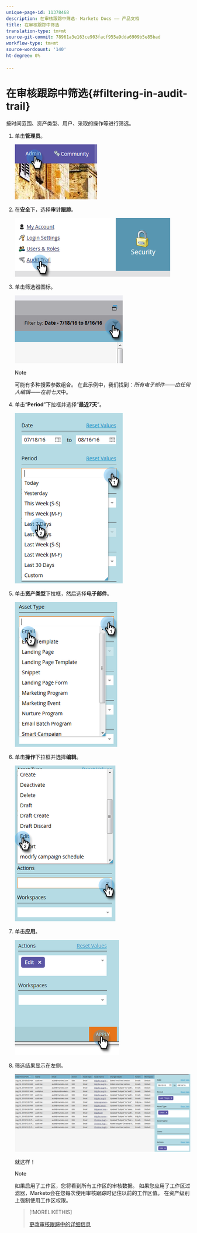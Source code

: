 ```yaml
---
unique-page-id: 11378468
description: 在审核跟踪中筛选- Marketo Docs —— 产品文档
title: 在审核跟踪中筛选
translation-type: tm+mt
source-git-commit: 78961a3e163ce903facf955a9dda6909b5e85bad
workflow-type: tm+mt
source-wordcount: '140'
ht-degree: 0%

---
```



# 在审核跟踪中筛选{#filtering-in-audit-trail}

按时间范围、资产类型、用户、采取的操作等进行筛选。

1. 单击&#x200B;**管理员**。

   ![](assets/one-1.png)

1. 在&#x200B;**安全**&#x200B;下，选择&#x200B;**审计跟踪**。

   ![](assets/two-1.png)

1. 单击筛选器图标。

   ![](assets/three.png)

   >[!NOTE]
   >
   >可能有多种搜索参数组合。 在此示例中，我们找到：_所有电子邮件——由任何人编辑——在前七天_&#x200B;中。

1. 单击“**Period**”下拉框并选择“**最近7天**”。

   ![](assets/four.png)

1. 单击&#x200B;**资产类型**&#x200B;下拉框，然后选择&#x200B;**电子邮件**。

   ![](assets/five.png)

1. 单击&#x200B;**操作**&#x200B;下拉框并选择&#x200B;**编辑**。

   ![](assets/six.png)

1. 单击&#x200B;**应用**。

   ![](assets/seven.png)

1. 筛选结果显示在左侧。

   ![](assets/eight.png)

   就这样！

   >[!NOTE]
   >
   >如果启用了工作区，您将看到所有工作区的审核数据。 如果您应用了工作区过滤器，Marketo会在您每次使用审核跟踪时记住以前的工作区值。 在资产级别上强制使用工作区权限。

   >[!MORELIKETHIS]
   >
   >[更改审核跟踪中的详细信息](/help/marketo/product-docs/administration/audit-trail/change-details-in-audit-trail.md)
